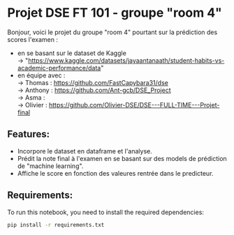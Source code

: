 # Projet DSE FT 101 - groupe "room 4"

Bonjour, 
voici le projet du groupe "room 4" pourtant sur la prédiction des scores l'examen :
 - en se basant sur le dataset de Kaggle  
-> "https://www.kaggle.com/datasets/jayaantanaath/student-habits-vs-academic-performance/data"  
 - en équipe avec :  
-> Thomas   : https://github.com/FastCapybara31/dse  
-> Anthony  : https://github.com/Ant-gcb/DSE_Project  
-> Asma     :  
-> Olivier  : https://github.com/Olivier-DSE/DSE---FULL-TIME---Projet-final   

## Features:
- Incorpore le dataset en dataframe et l'analyse.
- Prédit la note final à l'examen en se basant sur des models de prédiction de "machine learning".
- Affiche le score en fonction des valeures rentrée dans le predicteur.


## Requirements:
To run this notebook, you need to install the required dependencies:

```bash
pip install -r requirements.txt
